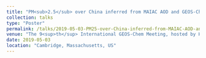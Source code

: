 ```yaml
---
title: "PM<sub>2.5</sub> over China inferred from MAIAC AOD and GEOS-Chem: preliminary results"
collection: talks
type: "Poster"
permalink: /talks/2019-05-03-PM25-over-China-inferred-from-MAIAC-AOD-and-GEOS-Chem-preliminary-results
venue: "The 9<sup>th</sup> International GEOS-Chem Meeting, hosted by Harvard University"
date: 2019-05-03
location: "Cambridge, Massachusetts, US"
---
```

